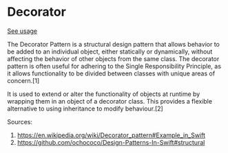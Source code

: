 # Decorator
[See usage](https://github.com/asalom/Cocoa-Design-Patterns-in-Swift/tree/master/DesignPatterns/DesignPatternsTests/Decoupling/Decorator)

The Decorator Pattern is a structural design pattern that allows behavior to be added to an individual object, either statically or dynamically, without affecting the behavior of other objects from the same class. The decorator pattern is often useful for adhering to the Single Responsibility Principle, as it allows functionality to be divided between classes with unique areas of concern.[1]

It is used to extend or alter the functionality of objects at runtime by wrapping them in an object of a decorator class. This provides a flexible alternative to using inheritance to modify behaviour.[2]

Sources:
1. https://en.wikipedia.org/wiki/Decorator_pattern#Example_in_Swift
2. https://github.com/ochococo/Design-Patterns-In-Swift#structural
